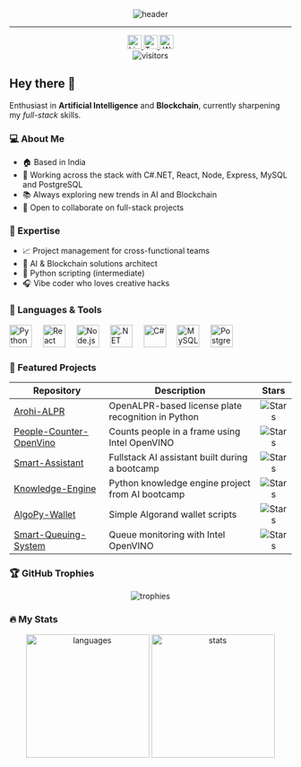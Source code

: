 <div align="center">
  <img src="https://capsule-render.vercel.app/api?type=waving&color=gradient&height=200&section=header&text=Rohit%20Gupta&fontAlign=50&fontSize=40&desc=AI%20%7C%20Blockchain%20%7C%20Full-Stack&descAlign=50" alt="header"/>
</div>

---

<div align="center">
  <a href="https://www.linkedin.com/in/rohit-gupta-ai/" target="_blank">
    <img src="https://img.shields.io/static/v1?message=LinkedIn&logo=linkedin&label=&color=0A66C2&logoColor=white&labelColor=&style=for-the-badge" height="25" alt="LinkedIn" />
  </a>
  <a href="https://twitter.com/RohitGuptaAI" target="_blank">
    <img src="https://img.shields.io/static/v1?message=Twitter&logo=twitter&label=&color=1DA1F2&logoColor=white&labelColor=&style=for-the-badge" height="25" alt="Twitter" />
  </a>
  <a href="https://rohitg.site" target="_blank">
    <img src="https://img.shields.io/static/v1?message=Website&logo=firefox-browser&label=&color=FF5722&logoColor=white&labelColor=&style=for-the-badge" height="25" alt="Website" />
  </a>
</div>

<div align="center">
  <img src="https://visitor-badge.laobi.icu/badge?page_id=Rohit-Gupta-Web3.Rohit-Gupta-Web3" alt="visitors"/>
</div>

## Hey there <span>👋</span>

Enthusiast in **Artificial Intelligence** and **Blockchain**, currently sharpening my _full-stack_ skills.

### 💻 About Me

- 🏠 Based in India
- 📎 Working across the stack with C#.NET, React, Node, Express, MySQL and PostgreSQL
- 📚 Always exploring new trends in AI and Blockchain
- 👥 Open to collaborate on full-stack projects

### 💼 Expertise
- 📈 Project management for cross-functional teams
- 🤖 AI & Blockchain solutions architect
- 🐍 Python scripting (intermediate)
- 🎧 Vibe coder who loves creative hacks

### 🚀 Languages & Tools
<div align="left">
  <img src="https://cdn.jsdelivr.net/gh/devicons/devicon/icons/python/python-original-wordmark.svg" height="40" alt="Python" />
  <img width="12"/>
  <img src="https://cdn.jsdelivr.net/gh/devicons/devicon/icons/react/react-original-wordmark.svg" height="40" alt="React" />
  <img width="12"/>
  <img src="https://cdn.jsdelivr.net/gh/devicons/devicon/icons/nodejs/nodejs-original-wordmark.svg" height="40" alt="Node.js" />
  <img width="12"/>
  <img src="https://cdn.jsdelivr.net/gh/devicons/devicon/icons/dot-net/dot-net-original-wordmark.svg" height="40" alt=".NET" />
  <img width="12"/>
  <img src="https://cdn.jsdelivr.net/gh/devicons/devicon/icons/csharp/csharp-original.svg" height="40" alt="C#" />
  <img width="12"/>
  <img src="https://cdn.jsdelivr.net/gh/devicons/devicon/icons/mysql/mysql-original-wordmark.svg" height="40" alt="MySQL" />
  <img width="12"/>
  <img src="https://cdn.jsdelivr.net/gh/devicons/devicon/icons/postgresql/postgresql-original-wordmark.svg" height="40" alt="PostgreSQL" />
</div>

### 🌟 Featured Projects
| Repository | Description | Stars |
|-----------|-------------|:----:|
| [Arohi-ALPR](https://github.com/Rohit-Gupta-Web3/Arohi-ALPR) | OpenALPR-based license plate recognition in Python | ![Stars](https://img.shields.io/github/stars/Rohit-Gupta-Web3/Arohi-ALPR?style=social) |
| [People-Counter-OpenVino](https://github.com/Rohit-Gupta-Web3/People-Counter-OpenVino) | Counts people in a frame using Intel OpenVINO | ![Stars](https://img.shields.io/github/stars/Rohit-Gupta-Web3/People-Counter-OpenVino?style=social) |
| [Smart-Assistant](https://github.com/Rohit-Gupta-Web3/Smart-Assistant) | Fullstack AI assistant built during a bootcamp | ![Stars](https://img.shields.io/github/stars/Rohit-Gupta-Web3/Smart-Assistant?style=social) |
| [Knowledge-Engine](https://github.com/Rohit-Gupta-Web3/Knowledge-Engine) | Python knowledge engine project from AI bootcamp | ![Stars](https://img.shields.io/github/stars/Rohit-Gupta-Web3/Knowledge-Engine?style=social) |
| [AlgoPy-Wallet](https://github.com/Rohit-Gupta-Web3/AlgoPy-Wallet) | Simple Algorand wallet scripts | ![Stars](https://img.shields.io/github/stars/Rohit-Gupta-Web3/AlgoPy-Wallet?style=social) |
| [Smart-Queuing-System](https://github.com/Rohit-Gupta-Web3/Smart-Queuing-System) | Queue monitoring with Intel OpenVINO | ![Stars](https://img.shields.io/github/stars/Rohit-Gupta-Web3/Smart-Queuing-System?style=social) |

### 🏆 GitHub Trophies
<div align="center">
  <img src="https://github-profile-trophy.vercel.app/?username=Rohit-Gupta-Web3&theme=tokyonight&margin-w=15" alt="trophies" />
</div>

### 🔥 My Stats
<div align="center">
  <img src="https://github-readme-stats.vercel.app/api/top-langs/?username=Rohit-Gupta-Web3&theme=tokyonight&layout=compact" height="220" alt="languages" />
  <img src="https://github-readme-stats.vercel.app/api?username=Rohit-Gupta-Web3&show_icons=true&theme=tokyonight" height="220" alt="stats" />
</div>
